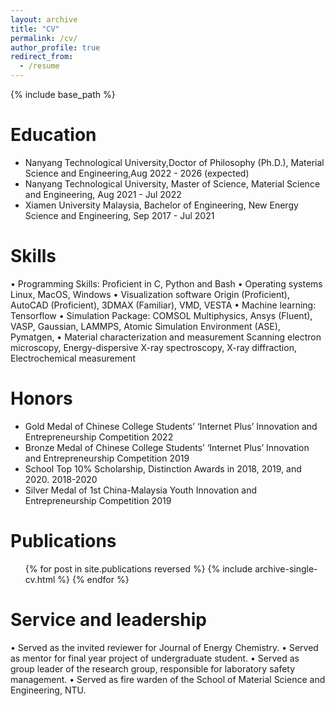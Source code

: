 ```yaml
---
layout: archive
title: "CV"
permalink: /cv/
author_profile: true
redirect_from:
  - /resume
---
```


{% include base_path %}

Education
======
* Nanyang Technological University,Doctor of Philosophy (Ph.D.), Material Science and Engineering,Aug 2022 - 2026 (expected)
* Nanyang Technological University, Master of Science, Material Science and Engineering, Aug 2021 - Jul 2022
* Xiamen University Malaysia, Bachelor of Engineering, New Energy Science and Engineering, Sep 2017 - Jul 2021
    
Skills
======
•	Programming Skills:	Proficient in C, Python and Bash
•	Operating systems	Linux, MacOS, Windows
•	Visualization software	Origin (Proficient), AutoCAD (Proficient), 3DMAX (Familiar), VMD, VESTA
•	Machine learning:	Tensorflow
•	Simulation Package:	COMSOL Multiphysics, Ansys (Fluent), VASP, Gaussian, LAMMPS, Atomic Simulation Environment (ASE), Pymatgen, 
•	Material characterization and
measurement	Scanning electron microscopy, Energy-dispersive X-ray spectroscopy, X-ray diffraction, Electrochemical measurement

Honors
======
* Gold Medal of Chinese College Students’ ‘Internet Plus’ Innovation and Entrepreneurship Competition	2022
*	Bronze Medal of Chinese College Students’ ‘Internet Plus’ Innovation and Entrepreneurship Competition	2019
*	School Top 10% Scholarship, Distinction Awards in 2018, 2019, and 2020.	2018-2020
*	Silver Medal of 1st China-Malaysia Youth Innovation and Entrepreneurship Competition	2019
  
Publications
======
  <ul>{% for post in site.publications reversed %}
    {% include archive-single-cv.html %}
  {% endfor %}</ul>
  
Service and leadership
======
•	Served as the invited reviewer for Journal of Energy Chemistry.
•	Served as mentor for final year project of undergraduate student.
•	Served as group leader of the research group, responsible for laboratory safety management.
•	Served as fire warden of the School of Material Science and Engineering, NTU.

